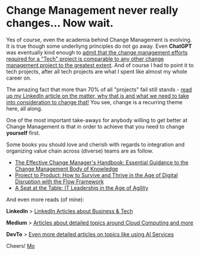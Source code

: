 # Change Management never really changes... Now wait.

Yes of course, even the academia behind Change Management is evolving. It is true though some underliyng principles do not go away. Even **ChatGPT** was eventually kind enough to [admit that the change management efforts required for a "Tech" project is comparable to any other change management project to the greatest extent](https://www.linkedin.com/posts/mbrueckner_chatgpt-on-change-management-and-why-do-not-activity-7028610804652371968-3gok).
And of course I had to point it to tech projects, after all tech projects are what I spent like almost my whole career on.

The amazing fact that more than 70% of all "projects" fail still stands - [read up my LinkedIn article on the matter, why that is and what we need to take into consideration to change that!](https://www.linkedin.com/pulse/transformation-compass-how-tell-youre-nailing-mohammed-brueckner)
You see, change is a recurring theme here, all along.

One of the most important take-aways for anybody willing to get better at Change Management is that in order to achieve that you need to change **yourself** first.

Some books you should love and cherish with regards to integration and organizing value chain across (diverse) teams are as follow.

* [The Effective Change Manager's Handbook: Essential Guidance to the Change Management Body of Knowledge](https://amzn.to/3YTHj2W)
* [Project to Product: How to Survive and Thrive in the Age of Digital Disruption with the Flow Framework](https://amzn.to/3XDvTz7)
* [A Seat at the Table: IT Leadership in the Age of Agility](https://amzn.to/3lLz0I8)

And even more reads (of mine):

**LinkedIn** > [LinkedIn Articles about Business & Tech](https://www.linkedin.com/today/author/mbrueckner)

**Medium** > [Articles about detailed topics around Cloud Computing and more](https://medium.com/@mohammedbrueckner)

**DevTo** > [Even more detailed articles on topics like using AI Services](https://dev.to/mrbrue)

Cheers!
[Mo](https://github.com/MoBRUEC)
